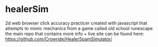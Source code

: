 # healerSim  
2d web browser click accuracy practicer created with javascript that attempts to mimic mechanics from a game called old school runescape  
the main repo that contains more info + live site can be found here:  
https://github.com/Crowride/HealerSpamSimulator/
